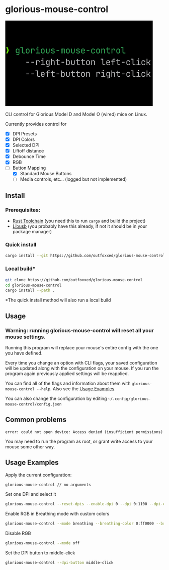 # glorious-mouse-control
![](hecker.png)

CLI control for Glorious Model D and Model O (wired) mice on Linux.

Currently provides control for
 - [X] DPI Presets
 - [X] DPI Colors
 - [X] Selected DPI
 - [X] Liftoff distance
 - [X] Debounce Time
 - [X] RGB
 - [ ] Button Mapping
 	- [X] Standard Mouse Buttons
	- [ ] Media controls, etc... (logged but not implemented)

## Install
### Prerequisites:
 - [Rust Toolchain](https://rustup.rs) (you need this to run `cargo` and build the project)
 - [Libusb](https://rustup.rs/) (you probably have this already, if not it should be in your package manager)

### Quick install
```sh
cargo install --git https://github.com/outfoxxed/glorious-mouse-control
```

### Local build*
```sh
git clone https://github.com/outfoxxed/glorious-mouse-control
cd glorious-mouse-control
cargo install --path .
```

*The quick install method will also run a local build

## Usage
### Warning: running glorious-mouse-control will reset all your mouse settings.
Running this program will replace your mouse's entire config with the one you have defined.

Every time you change an option with CLI flags, your saved configuration will be updated
along with the configuration on your mouse. If you run the program again previously applied
settings will be reapplied.

You can find all of the flags and information about them with `glorious-mouse-control --help`.
Also see the [Usage Examples](#usage-examples)

You can also change the configuration by editing `~/.config/glorious-mouse-control/config.json`

## Common problems

```
error: could not open device: Access denied (insufficient permissions)
```
You may need to run the program as root, or grant write access to your mouse some other way.

## Usage Examples

Apply the current configuration:
```sh
glorious-mouse-control // no arguments
```

Set one DPI and select it
```sh
glorious-mouse-control --reset-dpis --enable-dpi 0 --dpi 0:1100 --dpi-color 0:ffffff --select-dpi 0
```

Enable RGB in Breathing mode with custom colors
```sh
glorious-mouse-control --mode breathing --breathing-color 0:ff0000 --breathing-color 1:00ff00 --breathing-color 2:0000ff --breathing-color 3:ff00ff --breathing-color 4:ffff00 --breathing-color 5:00ffff --breathing-color 6:ffffff --breathing-speed 3
```

Disable RGB
```sh
glorious-mouse-control --mode off
```

Set the DPI button to middle-click
```sh
glorious-mouse-control --dpi-button middle-click
```
